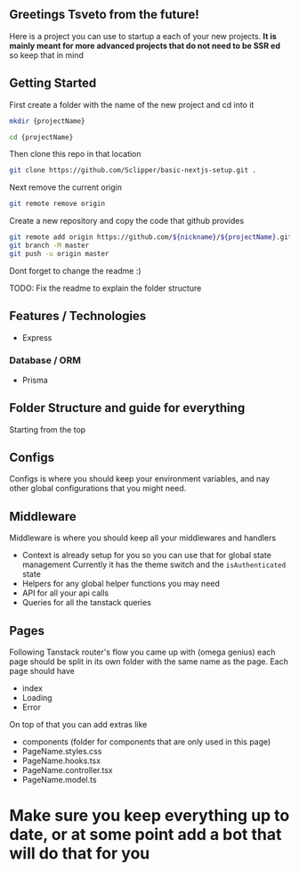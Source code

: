 ## Greetings Tsveto from the future! 

Here is a project you can use to startup a each of your new projects. **It is mainly meant for more advanced projects that do not need to be SSR ed** so keep that in mind

## Getting Started

First create a folder with the name of the new project and cd into it

```bash
mkdir {projectName}
```

```bash
cd {projectName}
```

Then clone this repo in that location 

```bash
git clone https://github.com/Sclipper/basic-nextjs-setup.git .
```

Next remove the current origin

```bash
git remote remove origin
```

Create a new repository and copy the code that github provides 

```bash
git remote add origin https://github.com/${nickname}/${projectName}.git
git branch -M master
git push -u origin master
```

Dont forget to change the readme :) 


TODO: Fix the readme to explain the folder structure 


## Features / Technologies
- Express

### Database / ORM
- Prisma

## Folder Structure and guide for everything
Starting from the top

## Configs 
Configs is where you should keep your environment variables, and nay other global configurations that you might need.

## Middleware
Middleware is where you should keep all your middlewares and handlers

- Context is already setup for you so you can use that for global state management
Currently it has the theme switch and the `isAuthenticated` state
- Helpers for any global helper functions you may need
- API for all your api calls
- Queries for all the tanstack queries 


## Pages
Following Tanstack router's flow you came up with (omega genius) each page should be split in its own folder with the same name as the page.
Each page should have

- index
- Loading
- Error

On top of that you can add extras like

- components (folder for components that are only used in this page)
- PageName.styles.css
- PageName.hooks.tsx
- PageName.controller.tsx
- PageName.model.ts



# Make sure you keep everything up to date, or at some point add a bot that will do that for you 
